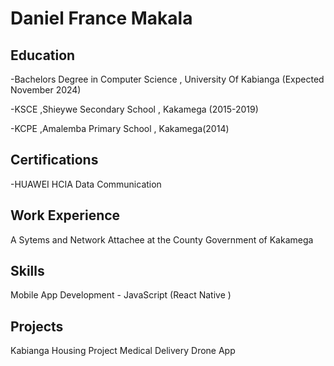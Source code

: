 # Daniel France Makala
## Education
-Bachelors Degree in Computer Science , University Of Kabianga (Expected November 2024)

-KSCE ,Shieywe Secondary School , Kakamega (2015-2019) 

-KCPE ,Amalemba Primary School , Kakamega(2014)
## Certifications
-HUAWEI HCIA Data Communication 
## Work Experience 
A Sytems and Network Attachee at the County Government of Kakamega 
## Skills
Mobile App Development - JavaScript (React Native )

## Projects
Kabianga Housing Project
Medical Delivery Drone App
